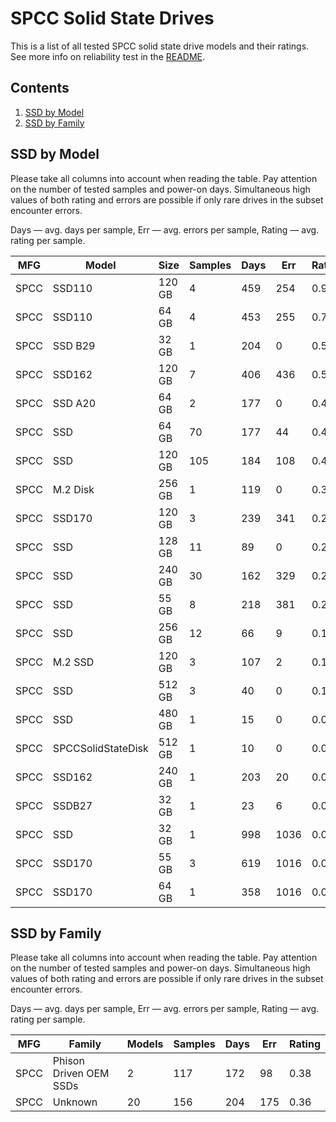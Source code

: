 SPCC Solid State Drives
=======================

This is a list of all tested SPCC solid state drive models and their ratings. See
more info on reliability test in the [README](https://github.com/linuxhw/SMART).

Contents
--------

1. [ SSD by Model  ](#ssd-by-model)
2. [ SSD by Family ](#ssd-by-family)

SSD by Model
------------

Please take all columns into account when reading the table. Pay attention on the
number of tested samples and power-on days. Simultaneous high values of both rating
and errors are possible if only rare drives in the subset encounter errors.

Days   — avg. days per sample,
Err    — avg. errors per sample,
Rating — avg. rating per sample.

| MFG       | Model              | Size   | Samples | Days  | Err   | Rating |
|-----------|--------------------|--------|---------|-------|-------|--------|
| SPCC      | SSD110             | 120 GB | 4       | 459   | 254   | 0.96   |
| SPCC      | SSD110             | 64 GB  | 4       | 453   | 255   | 0.70   |
| SPCC      | SSD B29            | 32 GB  | 1       | 204   | 0     | 0.56   |
| SPCC      | SSD162             | 120 GB | 7       | 406   | 436   | 0.51   |
| SPCC      | SSD A20            | 64 GB  | 2       | 177   | 0     | 0.49   |
| SPCC      | SSD                | 64 GB  | 70      | 177   | 44    | 0.45   |
| SPCC      | SSD                | 120 GB | 105     | 184   | 108   | 0.41   |
| SPCC      | M.2 Disk           | 256 GB | 1       | 119   | 0     | 0.33   |
| SPCC      | SSD170             | 120 GB | 3       | 239   | 341   | 0.26   |
| SPCC      | SSD                | 128 GB | 11      | 89    | 0     | 0.25   |
| SPCC      | SSD                | 240 GB | 30      | 162   | 329   | 0.22   |
| SPCC      | SSD                | 55 GB  | 8       | 218   | 381   | 0.20   |
| SPCC      | SSD                | 256 GB | 12      | 66    | 9     | 0.15   |
| SPCC      | M.2 SSD            | 120 GB | 3       | 107   | 2     | 0.13   |
| SPCC      | SSD                | 512 GB | 3       | 40    | 0     | 0.11   |
| SPCC      | SSD                | 480 GB | 1       | 15    | 0     | 0.04   |
| SPCC      | SPCCSolidStateDisk | 512 GB | 1       | 10    | 0     | 0.03   |
| SPCC      | SSD162             | 240 GB | 1       | 203   | 20    | 0.03   |
| SPCC      | SSDB27             | 32 GB  | 1       | 23    | 6     | 0.01   |
| SPCC      | SSD                | 32 GB  | 1       | 998   | 1036  | 0.00   |
| SPCC      | SSD170             | 55 GB  | 3       | 619   | 1016  | 0.00   |
| SPCC      | SSD170             | 64 GB  | 1       | 358   | 1016  | 0.00   |

SSD by Family
-------------

Please take all columns into account when reading the table. Pay attention on the
number of tested samples and power-on days. Simultaneous high values of both rating
and errors are possible if only rare drives in the subset encounter errors.

Days   — avg. days per sample,
Err    — avg. errors per sample,
Rating — avg. rating per sample.

| MFG       | Family                 | Models | Samples | Days  | Err   | Rating |
|-----------|------------------------|--------|---------|-------|-------|--------|
| SPCC      | Phison Driven OEM SSDs | 2      | 117     | 172   | 98    | 0.38   |
| SPCC      | Unknown                | 20     | 156     | 204   | 175   | 0.36   |
